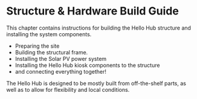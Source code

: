 # Structure & Hardware Build Guide

This chapter contains instructions for
building the Hello Hub structure and installing the system components. 

* Preparing the site
* Building the structural frame.
* Installing the Solar PV power system
* Installing the Hello Hub kiosk components to the structure
* and connecting everything together!

The Hello Hub is designed to be mostly built from off-the-shelf parts, as well as to allow for flexibility and local conditions. 